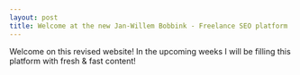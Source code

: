 ```yaml
---
layout: post
title: Welcome at the new Jan-Willem Bobbink - Freelance SEO platform
---
```


Welcome on this revised website! In the upcoming weeks I will be filling this platform with fresh & fast content!
